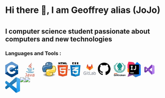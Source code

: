 <!--
**JoJo-fr/JoJo-fr** is a ✨ _special_ ✨ repository because its `README.md` (this file) appears on your GitHub profile.

Here are some ideas to get you started:

- 🔭 I’m currently working on ...
- 🌱 I’m currently learning ...
- 👯 I’m looking to collaborate on ...
- 🤔 I’m looking for help with ...
- 💬 Ask me about ...
- 📫 How to reach me: ...
- 😄 Pronouns: ...
- ⚡ Fun fact: ...
-->

<h1> Hi there 👋, I am Geoffrey alias (JoJo) <h1>

<h2> I computer science student passionate about computers and new technologies </h2>

<h3> Languages and Tools : </h3>

<img ALIGN="left" src="https://github.com/JoJo-fr/JoJo-fr/blob/master/Picture/C++.jpg?raw=true" widht="50" height="50">
<img ALIGN="left" src="https://github.com/JoJo-fr/JoJo-fr/blob/master/Picture/JAVA.jpg?raw=true" widht="50" height="50">
<img ALIGN="left" src="https://github.com/JoJo-fr/JoJo-fr/blob/master/Picture/python.jpg?raw=true" widht="50" height="50">
<img ALIGN="left" src="https://github.com/JoJo-fr/JoJo-fr/blob/master/Picture/html%20css.jpg?raw=true" widht="50" height="50">
<img ALIGN="left" src="https://github.com/JoJo-fr/JoJo-fr/blob/master/Picture/gitlab.jpg?raw=true" widht="50" height="50">
<img ALIGN="left" src="https://github.com/JoJo-fr/JoJo-fr/blob/master/Picture/github.jpg?raw=true" widht="50" height="50">
<img ALIGN="left" src="https://github.com/JoJo-fr/JoJo-fr/blob/master/Picture/gitkraken.jpg?raw=true" widht="50" height="50">
<img ALIGN="left" src="https://github.com/JoJo-fr/JoJo-fr/blob/master/Picture/intellij_idea.jpg?raw=true" widht="50" height="50">
<img ALIGN="left" src="https://github.com/JoJo-fr/JoJo-fr/blob/master/Picture/visual_studio_2019.jpg?raw=true" widht="50" height="50">
<img ALIGN="left" src="https://github.com/JoJo-fr/JoJo-fr/blob/master/Picture/vscode.jpg?raw=true" widht="50" height="50">

<img ALIGN="left" src="https://github-readme-stats.vercel.app/api?username=JoJo-fr&show_icons=true&count_private=true&theme=dracula">

<img ALIGN="left" src="https://github-readme-stats.vercel.app/api/top-langs/?username=JoJo-fr&count_private=true&theme=dracula">